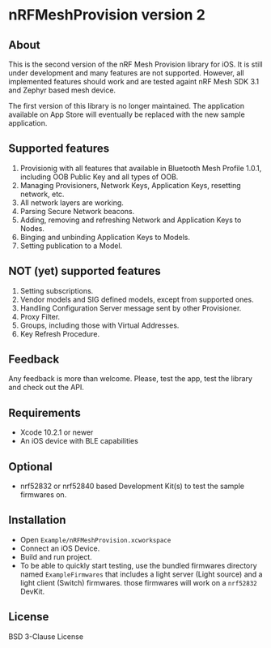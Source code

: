 # nRFMeshProvision version 2

## About

This is the second version of the nRF Mesh Provision library for iOS. It is still under development and many features are not supported.
However, all implemented features should work and are tested againt nRF Mesh SDK 3.1 and Zephyr based mesh device.

The first version of this library is no longer maintained. The application available on App Store will eventually be replaced with the new sample
application.

## Supported features

1. Provisionig with all features that available in Bluetooth Mesh Profile 1.0.1, including OOB Public Key and all types of OOB.
2. Managing Provisioners, Network Keys, Application Keys, resetting network, etc.
3. All network layers are working.
4. Parsing Secure Network beacons.
5. Adding, removing and refreshing Network and Application Keys to Nodes.
6. Binging and unbinding Application Keys to Models.
7. Setting publication to a Model.

## NOT (yet) supported features

1. Setting subscriptions.
2. Vendor models and SIG defined models, except from supported ones.
3. Handling Configuration Server message sent by other Provisioner.
4. Proxy Filter.
5. Groups, including those with Virtual Addresses.
6. Key Refresh Procedure.

## Feedback

Any feedback is more than welcome. Please, test the app, test the library and check out the API.

## Requirements

* Xcode 10.2.1 or newer
* An iOS device with BLE capabilities

## Optional

* nrf52832 or nrf52840 based Development Kit(s) to test the sample firmwares on.

## Installation

* Open `Example/nRFMeshProvision.xcworkspace`
* Connect an iOS Device.
* Build and run project.
* To be able to quickly start testing, use the bundled firmwares directory named `ExampleFirmwares` that includes a light server (Light source) and a light client (Switch) firmwares. those firmwares will work on a `nrf52832` DevKit.

## License

BSD 3-Clause License 
